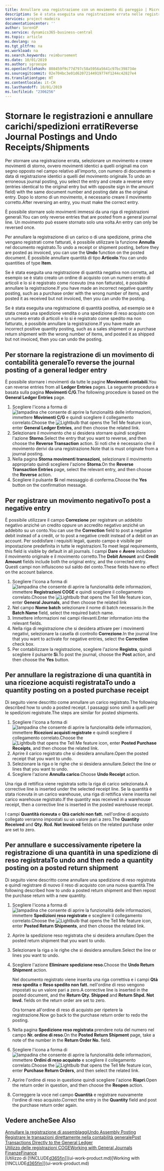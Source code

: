 ```yaml
---
title: Annullare una registrazione con un movimento di pareggio | Microsoft Docs
description: Se è stata eseguita una registrazione errata nelle registrazioni generali, è possibile utilizzare la funzione Storno per annullare la registrazione con un audit trail corretto.
services: project-madeira
documentationcenter: ''
author: SorenGP
ms.service: dynamics365-business-central
ms.topic: article
ms.devlang: na
ms.tgt_pltfrm: na
ms.workload: na
ms.search.keywords: reimbursement
ms.date: 10/01/2019
ms.author: sgroespe
ms.openlocfilehash: 808459f9c77d797c58a5956a5641c97bc398734e
ms.sourcegitcommit: 02e704bc3e01d62072144919774f1244c42827e4
ms.translationtype: HT
ms.contentlocale: it-CH
ms.lasthandoff: 10/01/2019
ms.locfileid: "2306256"
---
```

# <a name="reverse-journal-postings-and-undo-receiptsshipments"></a><span data-ttu-id="009c3-103">Stornare le registrazioni e annullare carichi/spedizioni errati</span><span class="sxs-lookup"><span data-stu-id="009c3-103">Reverse Journal Postings and Undo Receipts/Shipments</span></span>
<span data-ttu-id="009c3-104">Per stornare una registrazione errata, selezionare un movimento e creare movimenti di storno, ovvero movimenti identici a quelli originali ma con segno opposto nel campo relativo all'importo, con numero di documento e data di registrazione identici a quelli del movimento originale.</span><span class="sxs-lookup"><span data-stu-id="009c3-104">To undo an erroneous journal posting, you select the entry and create a reverse entry (entries identical to the original entry but with opposite sign in the amount field) with the same document number and posting date as the original entry.</span></span> <span data-ttu-id="009c3-105">Dopo lo storno di un movimento, è necessario creare il movimento corretto.</span><span class="sxs-lookup"><span data-stu-id="009c3-105">After reversing an entry, you must make the correct entry.</span></span>

<span data-ttu-id="009c3-106">È possibile stornare solo movimenti immessi da una riga di registrazioni generali.</span><span class="sxs-lookup"><span data-stu-id="009c3-106">You can only reverse entries that are posted from a general journal line.</span></span> <span data-ttu-id="009c3-107">Un movimento può essere stornato solo una volta.</span><span class="sxs-lookup"><span data-stu-id="009c3-107">An entry can only be reversed once.</span></span>

<span data-ttu-id="009c3-108">Per annullare la registrazione di un carico o di una spedizione, prima che vengano registrati come fatturati, è possibile utilizzare la funzione **Annulla** nel documento registrato.</span><span class="sxs-lookup"><span data-stu-id="009c3-108">To undo a receipt or shipment posting, before they are posted as invoiced, you can use the **Undo** function on the posted document.</span></span> <span data-ttu-id="009c3-109">È possibile annullare quantità di tipo **Articolo**.</span><span class="sxs-lookup"><span data-stu-id="009c3-109">You can undo quantities of type **Item**.</span></span>

<span data-ttu-id="009c3-110">Se è stata eseguita una registrazione di quantità negativa non corretta, ad esempio se è stato creato un ordine di acquisto con un numero errato di articoli e lo si è registrato come ricevuto (ma non fatturato), è possibile annullare la registrazione.</span><span class="sxs-lookup"><span data-stu-id="009c3-110">If you have made an incorrect negative quantity posting, such as a purchase order with the wrong number of items, and posted it as received but not invoiced, then you can undo the posting.</span></span>

<span data-ttu-id="009c3-111">Se è stata eseguita una registrazione di quantità positiva, ad esempio se è stata creata una spedizione vendita o una spedizione di reso acquisto con un numero errato di articoli e lo si è registrato come spedito ma non fatturato, è possibile annullare la registrazione.</span><span class="sxs-lookup"><span data-stu-id="009c3-111">If you have made an incorrect positive quantity posting, such as a sales shipment or a purchase return shipment with the wrong number of items, and posted it as shipped but not invoiced, then you can undo the posting.</span></span>   

## <a name="to-reverse-the-journal-posting-of-a-general-ledger-entry"></a><span data-ttu-id="009c3-112">Per stornare la registrazione di un movimento di contabilità generale</span><span class="sxs-lookup"><span data-stu-id="009c3-112">To reverse the journal posting of a general ledger entry</span></span>
<span data-ttu-id="009c3-113">È possibile stornare i movimenti da tutte le pagine **Movimenti contabili**.</span><span class="sxs-lookup"><span data-stu-id="009c3-113">You can reverse entries from all **Ledger Entries** pages.</span></span> <span data-ttu-id="009c3-114">La seguente procedura è basata sulla pagina **Movimenti C/G**.</span><span class="sxs-lookup"><span data-stu-id="009c3-114">The following procedure is based on the **General Ledger Entries** page.</span></span>
1. <span data-ttu-id="009c3-115">Scegliere l'icona a forma di ![lampadina che consente di aprire la funzionalità delle informazioni](media/ui-search/search_small.png "Informazioni sull'operazione che si desidera eseguire"), immettere **Movimenti C/G** e quindi scegliere il collegamento correlato.</span><span class="sxs-lookup"><span data-stu-id="009c3-115">Choose the ![Lightbulb that opens the Tell Me feature](media/ui-search/search_small.png "Tell me what you want to do") icon, enter **General Ledger Entries**, and then choose the related link.</span></span>
2. <span data-ttu-id="009c3-116">Selezionare il movimento che si desidera stornare quindi scegliere l'azione **Storno**.</span><span class="sxs-lookup"><span data-stu-id="009c3-116">Select the entry that you want to reverse, and then choose the **Reverse Transaction** action.</span></span> <span data-ttu-id="009c3-117">Si noti che è necessario che il movimento derivi da una registrazione.</span><span class="sxs-lookup"><span data-stu-id="009c3-117">Note that is must originate from a journal posting.</span></span>
3. <span data-ttu-id="009c3-118">Nella pagina **Storna movimenti transazioni**, selezionare il movimento appropriato quindi scegliere l'azione **Storna**.</span><span class="sxs-lookup"><span data-stu-id="009c3-118">On the **Reverse Transaction Entries** page, select the relevant entry, and then choose the **Reverse** action.</span></span>
4. <span data-ttu-id="009c3-119">Scegliere il pulsante **Sì** nel messaggio di conferma.</span><span class="sxs-lookup"><span data-stu-id="009c3-119">Choose the **Yes** button on the confirmation message.</span></span>

## <a name="to-post-a-negative-entry"></a><span data-ttu-id="009c3-120">Per registrare un movimento negativo</span><span class="sxs-lookup"><span data-stu-id="009c3-120">To post a negative entry</span></span>  
<span data-ttu-id="009c3-121">È possibile utilizzare il campo **Correzione** per registrare un addebito negativo anziché un credito oppure un accredito negativo anziché un addebito su un conto.</span><span class="sxs-lookup"><span data-stu-id="009c3-121">You can use the **Correction** field to post a negative debit instead of a credit, or to post a negative credit instead of a debit on an account.</span></span> <span data-ttu-id="009c3-122">Per soddisfare i requisiti legali, questo campo è visibile per impostazione predefinita in tutte le registrazioni.</span><span class="sxs-lookup"><span data-stu-id="009c3-122">To meet legal requirements, this field is visible by default in all journals.</span></span> <span data-ttu-id="009c3-123">I campi **Dare** e **Avere** includono il movimento originale e il movimento corretto.</span><span class="sxs-lookup"><span data-stu-id="009c3-123">The **Debit Amount** and **Credit Amount** fields include both the original entry, and the corrected entry.</span></span> <span data-ttu-id="009c3-124">Questi campi non influiscono sul saldo del conto.</span><span class="sxs-lookup"><span data-stu-id="009c3-124">These fields have no effect on the account balance.</span></span>  

1.  <span data-ttu-id="009c3-125">Scegliere l'icona a forma di ![lampadina che consente di aprire la funzionalità delle informazioni](media/ui-search/search_small.png "Informazioni sull'operazione che si desidera eseguire"), immettere **Registrazioni COGE** e quindi scegliere il collegamento correlato.</span><span class="sxs-lookup"><span data-stu-id="009c3-125">Choose the ![Lightbulb that opens the Tell Me feature](media/ui-search/search_small.png "Tell me what you want to do") icon, enter **General Journals**, and then choose the related link</span></span>  
2.  <span data-ttu-id="009c3-126">Nel campo **Nome batch** selezionare il nome di batch necessario.</span><span class="sxs-lookup"><span data-stu-id="009c3-126">In the **Batch Name** field, select the required batch name.</span></span>  
3.  <span data-ttu-id="009c3-127">Immettere informazioni nei campi rilevanti.</span><span class="sxs-lookup"><span data-stu-id="009c3-127">Enter information into the relevant fields.</span></span>  
4.  <span data-ttu-id="009c3-128">Nella riga di registrazione che si desidera attivare per i movimenti negativi, selezionare la casella di controllo **Correzione**.</span><span class="sxs-lookup"><span data-stu-id="009c3-128">In the journal line that you want to activate for negative entries, select the **Correction** check box.</span></span>  
5.  <span data-ttu-id="009c3-129">Per contabilizzare la registrazione, scegliere l'azione **Registra**, quindi scegliere il pulsante **Sì**.</span><span class="sxs-lookup"><span data-stu-id="009c3-129">To post the journal, choose the **Post** action, and then choose the **Yes** button.</span></span>

## <a name="to-undo-a-quantity-posting-on-a-posted-purchase-receipt"></a><span data-ttu-id="009c3-130">Per annullare la registrazione di una quantità in una ricezione acquisti registrata</span><span class="sxs-lookup"><span data-stu-id="009c3-130">To undo a quantity posting on a posted purchase receipt</span></span>  
<span data-ttu-id="009c3-131">Di seguito viene descritto come annullare un carico registrato.</span><span class="sxs-lookup"><span data-stu-id="009c3-131">The following described how to undo a posted receipt.</span></span> <span data-ttu-id="009c3-132">I passaggi sono simili a quelli per le spedizioni registrate.</span><span class="sxs-lookup"><span data-stu-id="009c3-132">The steps are similar for posted shipments.</span></span>

1.  <span data-ttu-id="009c3-133">Scegliere l'icona a forma di ![lampadina che consente di aprire la funzionalità delle informazioni](media/ui-search/search_small.png "Informazioni sull'operazione che si desidera eseguire"), immettere **Ricezioni acquisti registrate** e quindi scegliere il collegamento correlato.</span><span class="sxs-lookup"><span data-stu-id="009c3-133">Choose the ![Lightbulb that opens the Tell Me feature](media/ui-search/search_small.png "Tell me what you want to do") icon, enter **Posted Purchase Receipts**, and then choose the related link.</span></span>  
2.  <span data-ttu-id="009c3-134">Aprire il carico registrato che si desidera annullare.</span><span class="sxs-lookup"><span data-stu-id="009c3-134">Open the posted receipt that you want to undo.</span></span>  
3.  <span data-ttu-id="009c3-135">Selezionare la riga o le righe che si desidera annullare.</span><span class="sxs-lookup"><span data-stu-id="009c3-135">Select the line or lines that you want to undo.</span></span>  
4.  <span data-ttu-id="009c3-136">Scegliere l'azione **Annulla carico**.</span><span class="sxs-lookup"><span data-stu-id="009c3-136">Choose **Undo Receipt** action.</span></span>

<span data-ttu-id="009c3-137">Una riga di rettifica viene registrata sotto la riga di carico selezionata.</span><span class="sxs-lookup"><span data-stu-id="009c3-137">A corrective line is inserted under the selected receipt line.</span></span> <span data-ttu-id="009c3-138">Se la quantità è stata ricevuta in un carico warehouse, una riga di rettifica viene inserita nel carico warehouse registrato.</span><span class="sxs-lookup"><span data-stu-id="009c3-138">If the quantity was received in a warehouse receipt, then a corrective line is inserted in the posted warehouse receipt.</span></span>  

<span data-ttu-id="009c3-139">I campi **Quantità ricevuta** e **Qtà carichi non fatt.** nell'ordine di acquisto collegato verranno impostati su un valore pari a zero.</span><span class="sxs-lookup"><span data-stu-id="009c3-139">The **Quantity Received** and **Qty. Rcd. Not Invoiced** fields on the related purchase order are set to zero.</span></span>

## <a name="to-undo-and-then-redo-a-quantity-posting-on-a-posted-return-shipment"></a><span data-ttu-id="009c3-140">Per annullare e successivamente ripetere la registrazione di una quantità in una spedizione di reso registrata</span><span class="sxs-lookup"><span data-stu-id="009c3-140">To undo and then redo a quantity posting on a posted return shipment</span></span>
<span data-ttu-id="009c3-141">Di seguito viene descritto come annullare una spedizione di reso registrata e quindi registrare di nuovo il reso di acquisto con una nuova quantità.</span><span class="sxs-lookup"><span data-stu-id="009c3-141">The following described how to undo a posted return shipment and then repost the purchase return with a new quantity.</span></span>

1.  <span data-ttu-id="009c3-142">Scegliere l'icona a forma di ![lampadina che consente di aprire la funzionalità delle informazioni](media/ui-search/search_small.png "Informazioni sull'operazione che si desidera eseguire"), immettere **Spedizioni reso registrate** e scegliere il collegamento correlato.</span><span class="sxs-lookup"><span data-stu-id="009c3-142">Choose the ![Lightbulb that opens the Tell Me feature](media/ui-search/search_small.png "Tell me what you want to do") icon, enter **Posted Return Shipments**, and then choose the related link.</span></span>  
2.  <span data-ttu-id="009c3-143">Aprire la spedizione reso registrata che si desidera annullare.</span><span class="sxs-lookup"><span data-stu-id="009c3-143">Open the posted return shipment that you want to undo.</span></span>
3. <span data-ttu-id="009c3-144">Selezionare la riga o le righe che si desidera annullare.</span><span class="sxs-lookup"><span data-stu-id="009c3-144">Select the line or lines you want to undo.</span></span>  

4.  <span data-ttu-id="009c3-145">Scegliere l'azione **Eliminare spedizione reso**.</span><span class="sxs-lookup"><span data-stu-id="009c3-145">Choose the **Undo Return Shipment** action.</span></span>  

    <span data-ttu-id="009c3-146">Nel documento registrato viene inserita una riga correttiva e i campi **Qtà reso spedita** e **Reso spedito non fatt.** nell'ordine di reso vengono impostati su un valore pari a zero.</span><span class="sxs-lookup"><span data-stu-id="009c3-146">A corrective line is inserted in the posted document, and the **Return Qty. Shipped** and **Return Shpd. Not Invd.** fields on the return order are set to zero.</span></span>  

    <span data-ttu-id="009c3-147">Ora tornare all'ordine di reso di acquisto per ripetere la registrazione.</span><span class="sxs-lookup"><span data-stu-id="009c3-147">Now go back to the purchase return order to redo the posting.</span></span>  

5.  <span data-ttu-id="009c3-148">Nella pagina **Spedizione reso registrata** prendere nota del numero nel campo **Nr. ordine di reso**.</span><span class="sxs-lookup"><span data-stu-id="009c3-148">On the **Posted Return Shipment** page, take a note of the number in the **Return Order No.**</span></span> <span data-ttu-id="009c3-149"> </span><span class="sxs-lookup"><span data-stu-id="009c3-149">field.</span></span>  
6.  <span data-ttu-id="009c3-150">Scegliere l'icona a forma di ![lampadina che consente di aprire la funzionalità delle informazioni](media/ui-search/search_small.png "Informazioni sull'operazione che si desidera eseguire"), immettere **Ordini di reso acquisto** e scegliere il collegamento correlato.</span><span class="sxs-lookup"><span data-stu-id="009c3-150">Choose the ![Lightbulb that opens the Tell Me feature](media/ui-search/search_small.png "Tell me what you want to do") icon, enter **Purchase Return Orders**, and then select the related link.</span></span>  
7.  <span data-ttu-id="009c3-151">Aprire l'ordine di reso in questione quindi scegliere l'azione **Riapri**.</span><span class="sxs-lookup"><span data-stu-id="009c3-151">Open the return order in question, and then choose the **Reopen** action.</span></span>  
8.  <span data-ttu-id="009c3-152">Correggere la voce nel campo **Quantità** e registrare nuovamente l'ordine di reso acquisto.</span><span class="sxs-lookup"><span data-stu-id="009c3-152">Correct the entry in the **Quantity** field and post the purchase return order again.</span></span>  

## <a name="see-also"></a><span data-ttu-id="009c3-153">Vedere anche</span><span class="sxs-lookup"><span data-stu-id="009c3-153">See Also</span></span>
[<span data-ttu-id="009c3-154">Annullare la registrazione di assemblaggi</span><span class="sxs-lookup"><span data-stu-id="009c3-154">Undo Assembly Posting</span></span>](assembly-how-to-undo-assembly-posting.md)  
[<span data-ttu-id="009c3-155">Registrare le transazioni direttamente nella contabilità generale</span><span class="sxs-lookup"><span data-stu-id="009c3-155">Post Transactions Directly to the General Ledger</span></span>](finance-how-post-transactions-directly.md)  
[<span data-ttu-id="009c3-156">Utilizzo delle registrazioni COGE</span><span class="sxs-lookup"><span data-stu-id="009c3-156">Working with General Journals</span></span>](ui-work-general-journals.md)  
[<span data-ttu-id="009c3-157">Finanze</span><span class="sxs-lookup"><span data-stu-id="009c3-157">Finance</span></span>](finance.md)  
<span data-ttu-id="009c3-158">[Utilizzo di [!INCLUDE[d365fin](includes/d365fin_md.md)]](ui-work-product.md)</span><span class="sxs-lookup"><span data-stu-id="009c3-158">[Working with [!INCLUDE[d365fin](includes/d365fin_md.md)]](ui-work-product.md)</span></span>  
